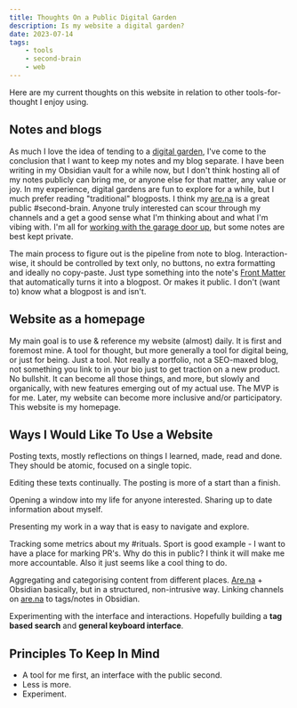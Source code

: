 ```yaml
---
title: Thoughts On a Public Digital Garden
description: Is my website a digital garden?
date: 2023-07-14
tags:
    - tools
    - second-brain
    - web
---
```

Here are my current thoughts on this website in relation to other tools-for-thought I enjoy using.

## Notes and blogs
As much I love the idea of tending to a [digital garden](), I've come to the conclusion that I want to keep my notes and my blog separate. I have been writing in my Obsidian vault for a while now, but I don't think hosting all of my notes publicly can bring me, or anyone else for that matter, any value or joy. In my experience, digital gardens are fun to explore for a while, but I much prefer reading "traditional" blogposts. I think my [are.na](https://are.na/danielgalis) is a great public #second-brain. Anyone truly interested can scour through my channels and a get a good sense what I'm thinking about and what I'm vibing with. I'm all for [working with the garage door up](https://notes.andymatuschak.org/Work_with_the_garage_door_up), but some notes are best kept private.

The main process to figure out is the pipeline from note to blog. Interaction-wise, it should be controlled by text only, no buttons, no extra formatting and ideally no copy-paste. Just type something into the note's [Front Matter](https://frontmatter.codes/docs/markdown) that automatically turns it into a blogpost. Or makes it public. I don't (want to) know what a blogpost is and isn't.

## Website as a homepage
My main goal is to use & reference my website (almost) daily. It is first and foremost mine. A tool for thought, but more generally a tool for digital being, or just for being. Just a tool. Not really a portfolio, not a SEO-maxed blog, not something you link to in your bio just to get traction on a new product. No bullshit. It can become all those things, and more, but slowly and organically, with new features emerging out of my actual use. The MVP is for me. Later, my website can become more inclusive and/or participatory. This website is my homepage.

## Ways I Would Like To Use a Website
Posting texts, mostly reflections on things I learned, made, read and done. They should be atomic, focused on a single topic.

Editing these texts continually. The posting is more of a start than a finish.

Opening a window into my life for anyone interested. Sharing up to date information about myself.

Presenting my work in a way that is easy to navigate and explore.

Tracking some metrics about my #rituals. Sport is good example - I want to have a place for marking PR's. Why do this in public? I think it will make me more accountable. Also it just seems like a cool thing to do.

Aggregating and categorising content from different places. [Are.na](https://are.na/danielgalis) + Obsidian basically, but in a structured, non-intrusive way. Linking channels on [are.na](https://are.na/danielgalis) to tags/notes in Obsidian.

Experimenting with the interface and interactions. Hopefully building a **tag based search** and **general keyboard interface**.

## Principles To Keep In Mind
- A tool for me first, an interface with the public second.
- Less is more.
- Experiment.